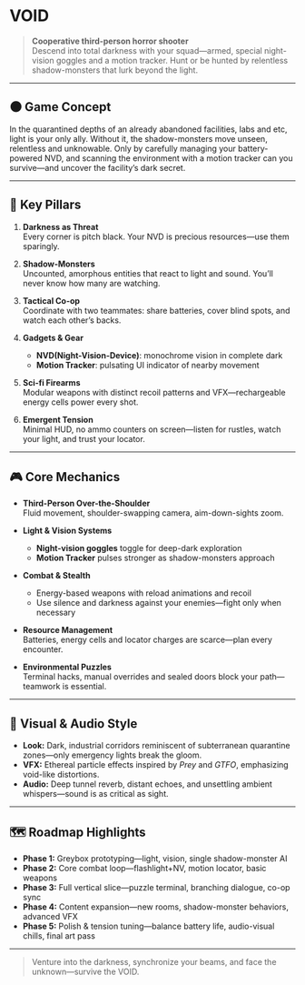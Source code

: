 # VOID

> **Cooperative third-person horror shooter**  
> Descend into total darkness with your squad—armed, special night-vision goggles and a motion tracker. Hunt or be hunted by relentless shadow-monsters that lurk beyond the light.

---

## 🌑 Game Concept

In the quarantined depths of an already abandoned facilities, labs and etc, light is your only ally. Without it, the shadow-monsters move unseen, relentless and unknowable. Only by carefully managing your battery-powered NVD, and scanning the environment with a motion tracker can you survive—and uncover the facility’s dark secret.

---

## 🔦 Key Pillars

1. **Darkness as Threat**  
   Every corner is pitch black. Your NVD is precious resources—use them sparingly.

2. **Shadow-Monsters**  
   Uncounted, amorphous entities that react to light and sound. You’ll never know how many are watching.

3. **Tactical Co-op**  
   Coordinate with two teammates: share batteries, cover blind spots, and watch each other’s backs.

4. **Gadgets & Gear**   
   - **NVD(Night-Vision-Device)**: monochrome vision in complete dark  
   - **Motion Tracker**: pulsating UI indicator of nearby movement  

5. **Sci-fi Firearms**  
   Modular weapons with distinct recoil patterns and VFX—rechargeable energy cells power every shot.

6. **Emergent Tension**  
   Minimal HUD, no ammo counters on screen—listen for rustles, watch your light, and trust your locator.

---

## 🎮 Core Mechanics

- **Third-Person Over-the-Shoulder**  
  Fluid movement, shoulder-swapping camera, aim-down-sights zoom.

- **Light & Vision Systems** 
  - **Night-vision goggles** toggle for deep-dark exploration  
  - **Motion Tracker** pulses stronger as shadow-monsters approach  

- **Combat & Stealth**  
  - Energy-based weapons with reload animations and recoil  
  - Use silence and darkness against your enemies—fight only when necessary  

- **Resource Management**  
  Batteries, energy cells and locator charges are scarce—plan every encounter.

- **Environmental Puzzles**  
  Terminal hacks, manual overrides and sealed doors block your path—teamwork is essential.

---

## 🎨 Visual & Audio Style

- **Look:** Dark, industrial corridors reminiscent of subterranean quarantine zones—only emergency lights break the gloom.  
- **VFX:** Ethereal particle effects inspired by *Prey* and *GTFO*, emphasizing void-like distortions.  
- **Audio:** Deep tunnel reverb, distant echoes, and unsettling ambient whispers—sound is as critical as sight.

---

## 🗺️ Roadmap Highlights

- **Phase 1:** Greybox prototyping—light, vision, single shadow-monster AI  
- **Phase 2:** Core combat loop—flashlight+NV, motion locator, basic weapons  
- **Phase 3:** Full vertical slice—puzzle terminal, branching dialogue, co-op sync  
- **Phase 4:** Content expansion—new rooms, shadow-monster behaviors, advanced VFX  
- **Phase 5:** Polish & tension tuning—balance battery life, audio-visual chills, final art pass  

---

> Venture into the darkness, synchronize your beams, and face the unknown—survive the VOID.  
